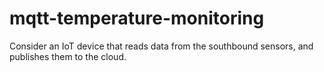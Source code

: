 # mqtt-temperature-monitoring
Consider an IoT device that reads data from the southbound sensors, and publishes them to the cloud.
